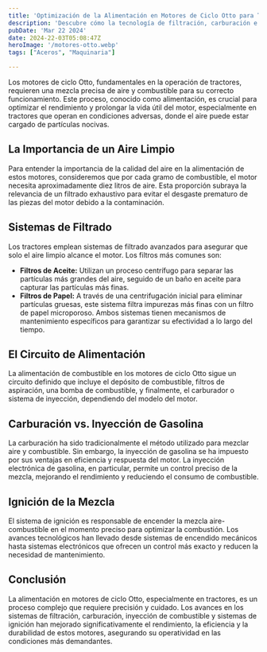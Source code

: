 ```yaml
---
title: 'Optimización de la Alimentación en Motores de Ciclo Otto para Tractores'
description: 'Descubre cómo la tecnología de filtración, carburación e inyección de combustible mejora la eficiencia y durabilidad de los motores de ciclo Otto en tractores, asegurando un rendimiento óptimo.'
pubDate: 'Mar 22 2024'
date: 2024-22-03T05:08:47Z
heroImage: '/motores-otto.webp'
tags: ["Aceros", "Maquinaria"]

---
```


Los motores de ciclo Otto, fundamentales en la operación de tractores, requieren una mezcla precisa de aire y combustible para su correcto funcionamiento. Este proceso, conocido como alimentación, es crucial para optimizar el rendimiento y prolongar la vida útil del motor, especialmente en tractores que operan en condiciones adversas, donde el aire puede estar cargado de partículas nocivas.

## La Importancia de un Aire Limpio
Para entender la importancia de la calidad del aire en la alimentación de estos motores, consideremos que por cada gramo de combustible, el motor necesita aproximadamente diez litros de aire. Esta proporción subraya la relevancia de un filtrado exhaustivo para evitar el desgaste prematuro de las piezas del motor debido a la contaminación.

## Sistemas de Filtrado
Los tractores emplean sistemas de filtrado avanzados para asegurar que solo el aire limpio alcance el motor. Los filtros más comunes son:

- **Filtros de Aceite:** Utilizan un proceso centrífugo para separar las partículas más grandes del aire, seguido de un baño en aceite para capturar las partículas más finas.
- **Filtros de Papel:** A través de una centrifugación inicial para eliminar partículas gruesas, este sistema filtra impurezas más finas con un filtro de papel microporoso.
Ambos sistemas tienen mecanismos de mantenimiento específicos para garantizar su efectividad a lo largo del tiempo.

## El Circuito de Alimentación
La alimentación de combustible en los motores de ciclo Otto sigue un circuito definido que incluye el depósito de combustible, filtros de aspiración, una bomba de combustible, y finalmente, el carburador o sistema de inyección, dependiendo del modelo del motor.

## Carburación vs. Inyección de Gasolina
La carburación ha sido tradicionalmente el método utilizado para mezclar aire y combustible. Sin embargo, la inyección de gasolina se ha impuesto por sus ventajas en eficiencia y respuesta del motor. La inyección electrónica de gasolina, en particular, permite un control preciso de la mezcla, mejorando el rendimiento y reduciendo el consumo de combustible.

## Ignición de la Mezcla
El sistema de ignición es responsable de encender la mezcla aire-combustible en el momento preciso para optimizar la combustión. Los avances tecnológicos han llevado desde sistemas de encendido mecánicos hasta sistemas electrónicos que ofrecen un control más exacto y reducen la necesidad de mantenimiento.

## Conclusión
La alimentación en motores de ciclo Otto, especialmente en tractores, es un proceso complejo que requiere precisión y cuidado. Los avances en los sistemas de filtración, carburación, inyección de combustible y sistemas de ignición han mejorado significativamente el rendimiento, la eficiencia y la durabilidad de estos motores, asegurando su operatividad en las condiciones más demandantes.